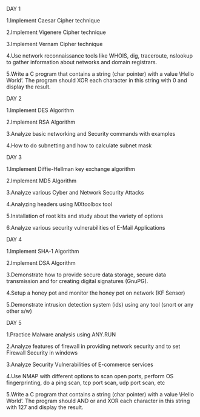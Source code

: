 DAY 1

1.Implement Caesar Cipher technique

2.Implement Vigenere Cipher technique

3.Implement Vernam Cipher technique

4.Use network reconnaissance tools like WHOIS, dig, traceroute, nslookup to gather information about networks and domain registrars.

5.Write a C program that contains a string (char pointer) with a value \Hello World’. The program should XOR each character in this string with 0 and display the result.

DAY 2

1.Implement DES Algorithm 

2.Implement RSA Algorithm 

3.Analyze basic networking and Security  commands with examples

4.How to do subnetting and how to calculate subnet mask

DAY 3

  1.Implement Diffie-Hellman  key exchange algorithm
  
  2.Implement MD5 Algorithm
  
  3.Analyze various Cyber and Network Security Attacks
  
  4.Analyzing headers using MXtoolbox tool
  
  5.Installation of root kits and study about the variety of options
  
  6.Analyze various  security vulnerabilities of E-Mail Applications

DAY 4

1.Implement SHA-1 Algorithm

2.Implement DSA Algorithm

3.Demonstrate how to provide secure data storage, secure data transmission and for creating digital signatures (GnuPG). 

4.Setup a honey pot and monitor the honey pot on network (KF Sensor) 

5.Demonstrate intrusion detection system (ids) using any tool (snort or any other s/w)

DAY 5

1.Practice Malware analysis using ANY.RUN

2.Analyze features of firewall in providing network security and to set Firewall Security in windows

3.Analyze  Security Vulnerabilities of E-commerce services

4.Use NMAP with different options to scan open ports, perform OS fingerprinting, do a ping scan, tcp port scan, udp port scan, etc

5.Write a C program that contains a string (char pointer) with a value \Hello World’. The program should AND or and XOR each character in this string with 127 and display the result.

